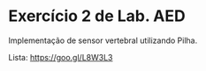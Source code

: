 # Exercício 2 de Lab. AED
Implementação de sensor vertebral utilizando Pilha.

Lista: https://goo.gl/L8W3L3
